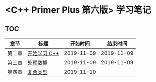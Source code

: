 # <C++ Primer Plus 第六版> 学习笔记

## TOC

| 章节   | 标题                  | 开始时间   | 结束时间   |
|--------|-----------------------|------------|------------|
| 第二章 | [开始学习 C++](ch02/) | 2019-11-09 | 2019-11-09 |
| 第三章 | [处理数据](ch03/)     | 2019-11-09 | 2019-11-09 |
| 第四章 | [复合类型](ch04/)     | 2019-11-10 |            |
